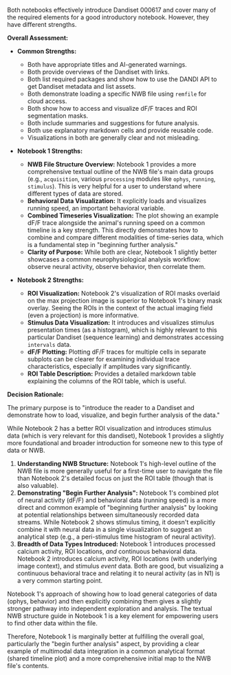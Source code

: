 Both notebooks effectively introduce Dandiset 000617 and cover many of the required elements for a good introductory notebook. However, they have different strengths.

**Overall Assessment:**

*   **Common Strengths:**
    *   Both have appropriate titles and AI-generated warnings.
    *   Both provide overviews of the Dandiset with links.
    *   Both list required packages and show how to use the DANDI API to get Dandiset metadata and list assets.
    *   Both demonstrate loading a specific NWB file using `remfile` for cloud access.
    *   Both show how to access and visualize dF/F traces and ROI segmentation masks.
    *   Both include summaries and suggestions for future analysis.
    *   Both use explanatory markdown cells and provide reusable code.
    *   Visualizations in both are generally clear and not misleading.

*   **Notebook 1 Strengths:**
    *   **NWB File Structure Overview:** Notebook 1 provides a more comprehensive textual outline of the NWB file's main data groups (e.g., `acquisition`, various `processing` modules like `ophys`, `running`, `stimulus`). This is very helpful for a user to understand where different types of data are stored.
    *   **Behavioral Data Visualization:** It explicitly loads and visualizes running speed, an important behavioral variable.
    *   **Combined Timeseries Visualization:** The plot showing an example dF/F trace alongside the animal's running speed on a common timeline is a key strength. This directly demonstrates how to combine and compare different modalities of time-series data, which is a fundamental step in "beginning further analysis."
    *   **Clarity of Purpose:** While both are clear, Notebook 1 slightly better showcases a common neurophysiological analysis workflow: observe neural activity, observe behavior, then correlate them.

*   **Notebook 2 Strengths:**
    *   **ROI Visualization:** Notebook 2's visualization of ROI masks overlaid on the max projection image is superior to Notebook 1's binary mask overlay. Seeing the ROIs in the context of the actual imaging field (even a projection) is more informative.
    *   **Stimulus Data Visualization:** It introduces and visualizes stimulus presentation times (as a histogram), which is highly relevant to this particular Dandiset (sequence learning) and demonstrates accessing `intervals` data.
    *   **dF/F Plotting:** Plotting dF/F traces for multiple cells in separate subplots can be clearer for examining individual trace characteristics, especially if amplitudes vary significantly.
    *   **ROI Table Description:** Provides a detailed markdown table explaining the columns of the ROI table, which is useful.

**Decision Rationale:**

The primary purpose is to "introduce the reader to a Dandiset and demonstrate how to load, visualize, and begin further analysis of the data."

While Notebook 2 has a better ROI visualization and introduces stimulus data (which is very relevant for this dandiset), Notebook 1 provides a slightly more foundational and broader introduction for someone new to this type of data or NWB.

1.  **Understanding NWB Structure:** Notebook 1's high-level outline of the NWB file is more generally useful for a first-time user to navigate the file than Notebook 2's detailed focus on just the ROI table (though that is also valuable).
2.  **Demonstrating "Begin Further Analysis":** Notebook 1's combined plot of neural activity (dF/F) and behavioral data (running speed) is a more direct and common example of "beginning further analysis" by looking at potential relationships between simultaneously recorded data streams. While Notebook 2 shows stimulus timing, it doesn't explicitly combine it with neural data in a single visualization to suggest an analytical step (e.g., a peri-stimulus time histogram of neural activity).
3.  **Breadth of Data Types Introduced:** Notebook 1 introduces processed calcium activity, ROI locations, *and* continuous behavioral data. Notebook 2 introduces calcium activity, ROI locations (with underlying image context), and stimulus *event* data. Both are good, but visualizing a continuous behavioral trace and relating it to neural activity (as in N1) is a very common starting point.

Notebook 1's approach of showing how to load general categories of data (ophys, behavior) and then explicitly combining them gives a slightly stronger pathway into independent exploration and analysis. The textual NWB structure guide in Notebook 1 is a key element for empowering users to find other data within the file.

Therefore, Notebook 1 is marginally better at fulfilling the overall goal, particularly the "begin further analysis" aspect, by providing a clear example of multimodal data integration in a common analytical format (shared timeline plot) and a more comprehensive initial map to the NWB file's contents.